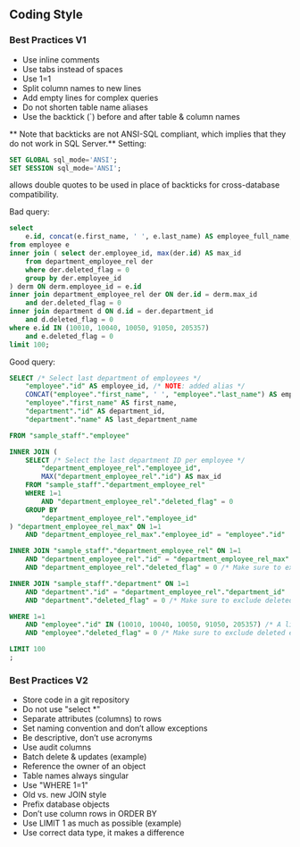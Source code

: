 ## Coding Style
### Best Practices V1
* Use inline comments
* Use tabs instead of spaces
* Use 1=1
* Split column names to new lines
* Add empty lines for complex queries
* Do not shorten table name aliases
* Use the backtick (`) before and after table & column names

** Note that backticks are not ANSI-SQL compliant, which implies that they do
not work in SQL Server.**
 Setting:
```sql
SET GLOBAL sql_mode='ANSI';
SET SESSION sql_mode='ANSI';
```
allows double quotes to be used in place of backticks for cross-database compatibility.

Bad query:
```sql
select
    e.id, concat(e.first_name, ' ', e.last_name) AS employee_full_name, e.first_name, d.id AS department_id, d.name AS last_department_name
from employee e
inner join ( select der.employee_id, max(der.id) AS max_id
    from department_employee_rel der
    where der.deleted_flag = 0
    group by der.employee_id
) derm ON derm.employee_id = e.id
inner join department_employee_rel der ON der.id = derm.max_id
    and der.deleted_flag = 0
inner join department d ON d.id = der.department_id
    and d.deleted_flag = 0
where e.id IN (10010, 10040, 10050, 91050, 205357)
    and e.deleted_flag = 0
limit 100;
```
Good query:
```sql
SELECT /* Select last department of employees */
	"employee"."id" AS employee_id, /* NOTE: added alias */
	CONCAT("employee"."first_name", ' ', "employee"."last_name") AS employee_full_name,
	"employee"."first_name" AS first_name,
	"department"."id" AS department_id,
	"department"."name" AS last_department_name

FROM "sample_staff"."employee"

INNER JOIN (
	SELECT /* Select the last department ID per employee */
		"department_employee_rel"."employee_id",
		MAX("department_employee_rel"."id") AS max_id
	FROM "sample_staff"."department_employee_rel"
	WHERE 1=1
		AND "department_employee_rel"."deleted_flag" = 0
	GROUP BY
		"department_employee_rel"."employee_id"
) "department_employee_rel_max" ON 1=1
	AND "department_employee_rel_max"."employee_id" = "employee"."id"

INNER JOIN "sample_staff"."department_employee_rel" ON 1=1
	AND "department_employee_rel"."id" = "department_employee_rel_max"."max_id"
	AND "department_employee_rel"."deleted_flag" = 0 /* Make sure to exclude deleted entities */

INNER JOIN "sample_staff"."department" ON 1=1
	AND "department"."id" = "department_employee_rel"."department_id"
	AND "department"."deleted_flag" = 0 /* Make sure to exclude deleted entities */

WHERE 1=1
	AND "employee"."id" IN (10010, 10040, 10050, 91050, 205357) /* A list of employee_id's */
	AND "employee"."deleted_flag" = 0 /* Make sure to exclude deleted entities */

LIMIT 100
;
```

### Best Practices V2
* Store code in a git repository
* Do not use "select *"
* Separate attributes (columns) to rows
* Set naming convention and don’t allow exceptions
* Be descriptive, don’t use acronyms
* Use audit columns
* Batch delete & updates (example)
* Reference the owner of an object
* Table names always singular
* Use "WHERE 1=1"
* Old vs. new JOIN style
* Prefix database objects
* Don’t use column rows in ORDER BY
* Use LIMIT 1 as much as possible (example)
* Use correct data type, it makes a difference


